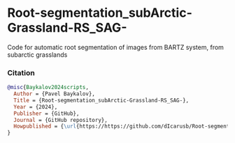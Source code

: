 # Root-segmentation_subArctic-Grassland-RS_SAG-
Code for automatic root segmentation of images from BARTZ system, from subarctic grasslands

### Citation

```bibtex
@misc{Baykalov2024scripts,
  Author = {Pavel Baykalov},
  Title = {Root-segmentation_subArctic-Grassland-RS_SAG-},
  Year = {2024},
  Publisher = {GitHub},
  Journal = {GitHub repository},
  Howpublished = {\url{https://https://github.com/dIcarusb/Root-segmentation_subArctic-Grassland-RS_SAG-/tree/main}}
}
```
